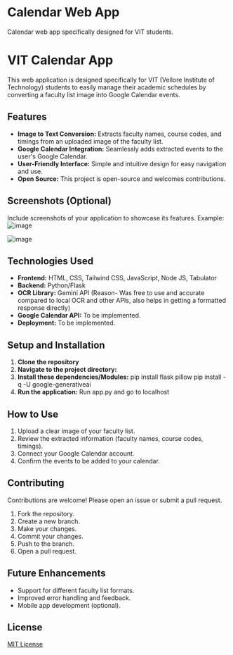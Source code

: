 # Calendar Web App
Calendar web app specifically designed for VIT students.
# VIT Calendar App

This web application is designed specifically for VIT (Vellore Institute of Technology) students to easily manage their academic schedules by converting a faculty list image into Google Calendar events.

## Features

*   **Image to Text Conversion:** Extracts faculty names, course codes, and timings from an uploaded image of the faculty list.
*   **Google Calendar Integration:** Seamlessly adds extracted events to the user's Google Calendar.
*   **User-Friendly Interface:** Simple and intuitive design for easy navigation and use.
*   **Open Source:** This project is open-source and welcomes contributions.

## Screenshots (Optional)

Include screenshots of your application to showcase its features. Example:
![image](https://github.com/user-attachments/assets/6f49ebfa-90b9-4229-af0d-8c7fab2f53e9)

![image](https://github.com/user-attachments/assets/c0e929f5-75e8-4a3d-b250-be25cc521214)

## Technologies Used

*   **Frontend:** HTML, CSS, Tailwind CSS, JavaScript, Node JS, Tabulator
*   **Backend:** Python/Flask
*   **OCR Library:** Gemini API (Reason- Was free to use and accurate compared to local OCR and other APIs, also helps in getting a formatted response directly)
*   **Google Calendar API:** To be implemented.
*   **Deployment:** To be implemented.

## Setup and Installation

1.  **Clone the repository**
2.  **Navigate to the project directory:**
3. **Install these dependencies/Modules:**
    pip install flask pillow
    pip install -q -U google-generativeai 
5.  **Run the application:**
    Run app.py and go to localhost
## How to Use

1.  Upload a clear image of your faculty list.
2.  Review the extracted information (faculty names, course codes, timings).
3.  Connect your Google Calendar account.
4.  Confirm the events to be added to your calendar.

## Contributing

Contributions are welcome! Please open an issue or submit a pull request.

1.  Fork the repository.
2.  Create a new branch.
3.  Make your changes.
4.  Commit your changes.
5.  Push to the branch.
6.  Open a pull request.

## Future Enhancements

*   Support for different faculty list formats.
*   Improved error handling and feedback.
*   Mobile app development (optional).

## License

[MIT License](LICENSE)
